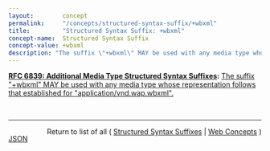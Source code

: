 ```yaml
---
layout:        concept
permalink:     "/concepts/structured-syntax-suffix/+wbxml"
title:         "Structured Syntax Suffix: +wbxml"
concept-name:  Structured Syntax Suffix
concept-value: +wbxml
description: "The suffix \"+wbxml\" MAY be used with any media type whose representation follows that established for \"application/vnd.wap.wbxml\"."
---
```


**[RFC 6839: Additional Media Type Structured Syntax Suffixes](/specs/IETF/RFC/6839 "A content media type name sometimes includes partitioned meta-information distinguished by a structured syntax to permit noting an attribute of the media as a suffix to the name. This document defines several structured syntax suffixes for use with media type registrations. In particular, it defines and registers the &#34;+json&#34;, &#34;+ber&#34;, &#34;+der&#34;, &#34;+fastinfoset&#34;, &#34;+wbxml&#34; and &#34;+zip&#34; structured syntax suffixes, and provides a media type structured syntax suffix registration form for the &#34;+xml&#34; structured syntax suffix."):** [The suffix "+wbxml" MAY be used with any media type whose representation follows that established for "application/vnd.wap.wbxml".](http://tools.ietf.org/html/rfc6839#section-3.5 "Read documentation for Structured Syntax Suffix &#34;+wbxml&#34;")

<br/>
<hr/>

<p style="float : left"><a href="./+wbxml.json" title="JSON representing this particular Web Concept value">JSON</a></p>
<p style="text-align: right">Return to list of all ( <a href="../structured-syntax-suffixes">Structured Syntax Suffixes</a> | <a href="../">Web Concepts</a> )</p>
